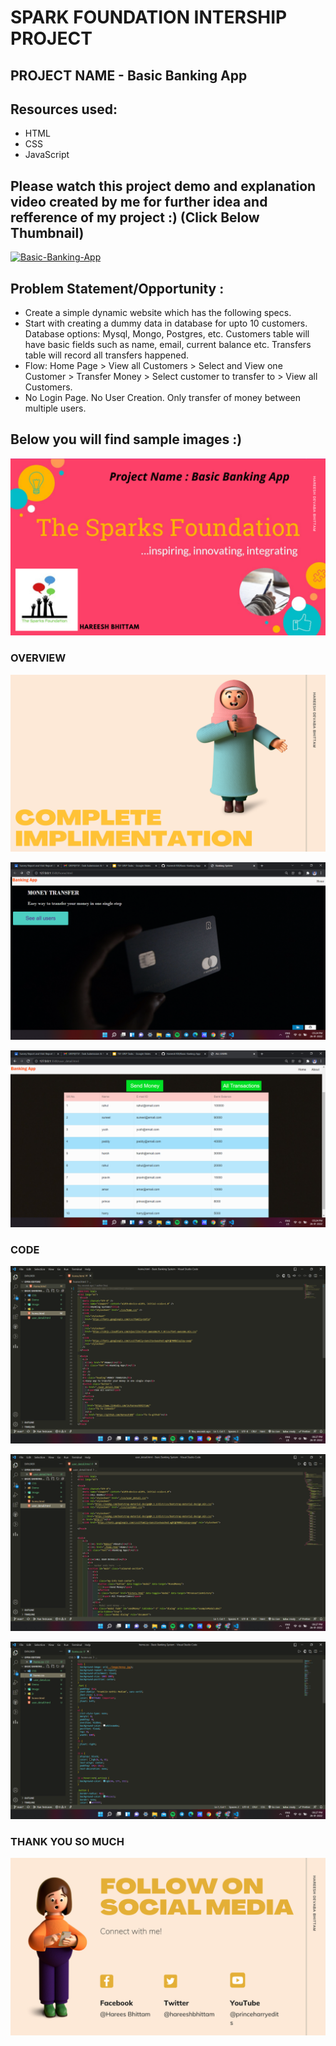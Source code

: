 # SPARK FOUNDATION INTERSHIP PROJECT

## PROJECT NAME - Basic Banking App

## Resources used:
   - HTML
   - CSS
   - JavaScript

## Please watch this project demo and explanation video created by me for further idea and refference of my project :) (Click Below Thumbnail)
[![Basic-Banking-App](https://img.youtube.com/vi/aSXQbNmphDQ/0.jpg)](https://www.youtube.com/watch?v=aSXQbNmphDQ&t=12s)

## Problem Statement/Opportunity :
- Create a simple dynamic website which has the following specs.
- Start with creating a dummy data in database for upto 10 customers. Database options: Mysql, Mongo, Postgres, etc. Customers table will have basic fields such as name, email, current balance etc. Transfers table will record all transfers happened.
- Flow: Home Page > View all Customers > Select and View one Customer > Transfer Money > Select customer to transfer to > View all Customers.
- No Login Page. No User Creation. Only transfer of money between multiple users.

## Below you will find sample images :)

![](image/1.png)


### OVERVIEW

![](image/3.png)

![](image/11.png)


![](image/12.png)


### CODE

![](image/14.png)


![](image/15.png)


![](image/16.png)

### THANK YOU SO MUCH

![](image/4.png)



